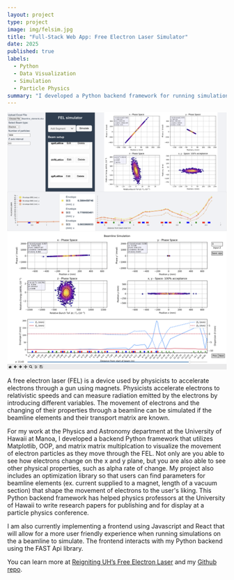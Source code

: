 ```yaml
---
layout: project
type: project
image: img/felsim.jpg
title: "Full-Stack Web App: Free Electron Laser Simulator"
date: 2025
published: true
labels:
  - Python
  - Data Visualization
  - Simulation
  - Particle Physics
summary: "I developed a Python backend framework for running simulations and optimizations on free electron lasers, as well as a React frontend to interact with the simulation."
---
```


  <img width="600px" src="../img/felsimLarge.png" class="img-thumbnail" >
  <img width="600px" src="../img/felPython.png" class="img-thumbnail" >

A free electron laser (FEL) is a device used by physicists to accelerate electrons through a gun using magnets. Physicists accelerate electrons to relativistic speeds and can measure radiation emitted by the electrons by introducing different variables. The movement of electrons and the changing of their properties through a beamline can be simulated if the beamline elements and their transport matrix are known. 

For my work at the Physics and Astronomy department at the University of Hawaii at Manoa, I developed a backend Python framework that utilizes Matplotlib, OOP, and matrix matrix multiplcation to visualize the movement of electron particles as they move through the FEL. Not only are you able to see how electrons change on the x and y plane, but you are also able to see other physical properties, such as alpha rate of change. My project also includes an optimization library so that users can find parameters for beamline elements (ex. current supplied to a magnet, length of a vacuum section) that shape the movement of electrons to the user's liking. This Python backend framework has helped physics professors at the University of Hawaii to write research papers for publishing and for display at a particle physics conference.

I am also currently implementing a frontend using Javascript and React that will allow for a more user friendly experience when running simulations on the a beamline to simulate. The frontend interacts with my Python backend using the FAST Api library.

You can learn more at [Reigniting UH’s Free Electron Laser](https://research.hawaii.edu/noelo/reigniting-uhs-free-electron-laser/) and my [Github repo](https://github.com/komochristian/FELsim).
